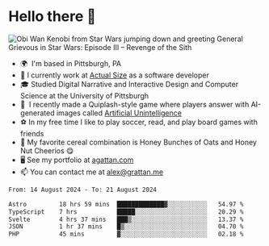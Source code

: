 <!--
**GameDog9988/GameDog9988** is a ✨ _special_ ✨ repository because its `README.md` (this file) appears on your GitHub profile.

Here are some ideas to get you started:

- 🔭 I’m currently working on ...
- 🌱 I’m currently learning ...
- 👯 I’m looking to collaborate on ...
- 🤔 I’m looking for help with ...
- 💬 Ask me about ...
- 📫 How to reach me: ...
- 😄 Pronouns: ...
- ⚡ Fun fact: ...
-->



Hello there 👋
==================================

![Obi Wan Kenobi from Star Wars jumping down and greeting General Grievous in Star Wars: Episode III – Revenge of the Sith](https://github.com/agrattan0820/agrattan0820/assets/51346343/689e56eb-29be-46a5-a079-28ea727b5f7e)


- 🌍  I'm based in Pittsburgh, PA
- 🔭  I currently work at [Actual Size](https://actualsize.com/) as a software developer
- 🎓  Studied Digital Narrative and Interactive Design and Computer Science at the University of Pittsburgh
- 👾  I recently made a Quiplash-style game where players answer with AI-generated images called [Artificial Unintelligence](https://github.com/agrattan0820/artificial-unintelligence)
- ⚽  In my free time I like to play soccer, read, and play board games with friends
- 🥣  My favorite cereal combination is Honey Bunches of Oats and Honey Nut Cheerios 😋
- 🖥️  See my portfolio at [agattan.com](http://agrattan.com/)
- 📫  You can contact me at [alex@grattan.me](mailto:alex@grattan.me)

<!--START_SECTION:waka-->

```txt
From: 14 August 2024 - To: 21 August 2024

Astro         18 hrs 59 mins  █████████████▓░░░░░░░░░░░   54.97 %
TypeScript    7 hrs           █████░░░░░░░░░░░░░░░░░░░░   20.29 %
Svelte        4 hrs 37 mins   ███▒░░░░░░░░░░░░░░░░░░░░░   13.37 %
JSON          1 hr 37 mins    █▒░░░░░░░░░░░░░░░░░░░░░░░   04.70 %
PHP           45 mins         ▓░░░░░░░░░░░░░░░░░░░░░░░░   02.18 %
```

<!--END_SECTION:waka-->
